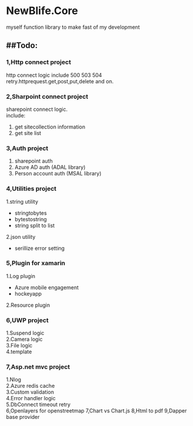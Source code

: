 # NewBlife.Core
myself function library to make fast of my development

##Todo:
----
### 1,Http connect project
http connect logic include 500 503 504 retry.httprequest.get,post,put,delete and on.
### 2,Sharpoint connect project
sharepoint connect logic.   
include:

1. get sitecollection information   
2. get site list   

### 3,Auth project
1. sharepoint auth  
2. Azure AD auth (ADAL library)  
3. Person account auth (MSAL library)  

### 4,Utilities project
1.string utility  
+ stringtobytes  
+ bytestostring  
+ string split to list
    
2.json utility  
+ serillize error setting

### 5,Plugin for xamarin
1.Log plugin  
+ Azure mobile engagement
+ hockeyapp 

2.Resource plugin

### 6,UWP project
1.Suspend logic   
2.Camera logic  
3.File logic  
4.template   

### 7,Asp.net mvc project
1.Nlog   
2.Azure redis cache    
3.Custom validation  
4.Error handler logic    
5.DbConnect timeout retry  
6,Openlayers for openstreetmap
7,Chart vs Chart.js
8,Html to pdf
9,Dapper base provider
